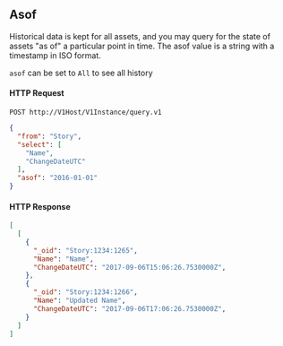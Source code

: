 ## Asof

Historical data is kept for all assets, and you may query for the state of assets "as of" a particular point in time. The asof value is a string with a timestamp in ISO format.

<aside class="notice">
  <div class="content">
    <code>asof</code> can be set to <code>All</code> to see all history
  </div>
</aside>

#### HTTP Request

`POST http://V1Host/V1Instance/query.v1`

```json
{
  "from": "Story",
  "select": [
    "Name",
    "ChangeDateUTC"
  ],
  "asof": "2016-01-01"
}
```

#### HTTP Response

```json
[
  [
    {
      "_oid": "Story:1234:1265",
      "Name": "Name",
      "ChangeDateUTC": "2017-09-06T15:06:26.7530000Z",
    },
    {
      "_oid": "Story:1234:1266",
      "Name": "Updated Name",
      "ChangeDateUTC": "2017-09-06T17:06:26.7530000Z",
    }
  ]
]
```